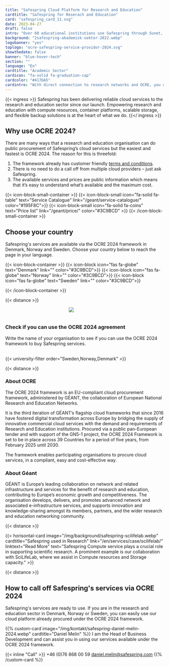 ```yaml
---
title: "Safespring Cloud Platform for Research and Education"
cardtitle: "Safespring for Reserach and Education"
card: "safespring_card_11.svg"
date: 2023-04-27
draft: false
intro: "Over 60 educational institutions use Safespring through Sunet, Sikt, DeiC or directly via the GÉANT OCRE framework."
background: "2safespring-akademisk-sektor-2022.webp"
logobanner: "yes"
toplogo: "ocre-safespring-service-providor-2024.svg"
showthedate: false
banner: "blue-hover-tech"
section: ""
language: "En"
cardtitle: "Academic Sector"
cardicon: "fa-solid fa-graduation-cap"
cardcolor: "#417DA5"
cardintro: "With direct connection to research networks and OCRE, you can get started quickly."
---
```



{{< ingress >}}
Safespring has been delivering reliable cloud services to the research and education sector since our launch. Empowering research and education with compute resources, container platforms, scalable storage, and flexible backup solutions is at the heart of what we do.
{{</ ingress >}}


## Why use OCRE 2024?

There are many ways that a research and education organisation can do public procurement of Safespring’s cloud services but the easiest and fastest is OCRE 2024. The reason for this is threefold:

1. The framework already has customer friendly [terms and conditions](#).
2. There is no need to do a call off from multiple cloud providers – just ask Safespring.
3. The available services and prices are public information which means that it’s easy to understand what’s available and the maximum cost.

{{< icon-block-small-container >}}
    {{< icon-block-small icon="fa-solid fa-table" text="Service Catalogue" link="/geant/service-catalogue/" color="#195F8C">}}
    {{< icon-block-small icon="fa-solid fa-coins" text="Price list" link="/geant/price/" color="#3C9BCD" >}}
{{< /icon-block-small-container >}}

## Choose your country
Safespring's services are available via the OCRE 2024 framework in Denmark, Norway and Sweden. Choose your country below to reach the page in your language.


{{< icon-block-container >}}
    {{< icon-block icon="fas fa-globe" text="Denmark" link="" color="#3C9BCD">}}
    {{< icon-block icon="fas fa-globe" text="Norway" link="" color="#3C9BCD">}}
    {{< icon-block icon="fas fa-globe" text="Sweden" link="" color="#3C9BCD">}}

{{< /icon-block-container >}}


{{< distance >}}

<div class="safespring-horisontal-card-container bg-white shadow-1 safespring-horisontal-card-row">
    <div class="safespring-horisontal-card-col safespring-horisontal-card-image" style="background-image: url(/img/card/ocre-background-blue.svg); display: flex;justify-content: center; align-items: center;" alt="">
        <img src="/img/card/ocre-logo-white.svg" style="max-width: 80%; min-width: 20%; min-height: 30px;">
    </div>
<div class="safespring-horisontal-card-col safespring-horisontal-card-content">
    <h3>Check if you can use the OCRE 2024 agreement</h3>
    <p>Write the name of your organisation to see if you can use the OCRE 2024 framework to buy Safespring services.</p>
    <br>
    {{< university-filter order="Sweden,Norway,Denmark" >}}
    <br>
</div>
</div> 


{{< distance >}}

### About OCRE
The OCRE 2024 framework is an EU-compliant cloud procurement framework, administered by GÉANT, the collaboration of European National Research and Education Networks.

It is the third iteration of GÉANT’s flagship cloud frameworks that since 2016 have fostered digital transformation across Europe by bridging the supply of innovative commercial cloud services with the demand and requirements of Research and Education institutions. Procured via a public pan-European tender and with support of the GN5-1 project, the OCRE 2024 Framework is set to be in place across 39 Countries for a period of five years, from February 2025 until 2030. 

The framework enables participating organisations to procure cloud services, in a compliant, easy and cost-effective way.

### About Géant
GÉANT is Europe’s leading collaboration on network and related infrastructure and services for the benefit of research and education, contributing to Europe’s economic growth and competitiveness. The organisation develops, delivers, and promotes advanced network and associated e-infrastructure  services, and supports innovation and knowledge-sharing amongst its members, partners, and the wider research and education networking community.

{{< distance >}}

{{< horisontal-card image="/img/background/safespring-scilifelab.webp" cardtitle="Safespring used in Research" link="/en/services/case/scilifelab/" linktext="Read More" text="Safespring Compute service plays a crucial role in supporting scientific research. A prominent example is our collaboration with SciLifeLab, where we assist in Compute resources and Storage capacity." >}}

{{< distance >}}

## How to call off Safespring's services via OCRE 2024

Safespring's services are ready to use. If you are in the research and education sector in Denmark, Norway or Sweden, you can easily use our cloud platform already procured under the OCRE 2024 framework.

{{% custom-card image="/img/kontakt/safespring-daniel-melin-2024.webp" cardtitle="Daniel Melin" %}}
I am the Head of Business Development and can assist you in using our services available under the OCRE 2024 framework.

{{< inline "Call" >}} +46 (0)76 868 00 59 
[daniel.melin@safespring.com](mailto:daniel.melin@safespring.com)
{{% /custom-card %}}

